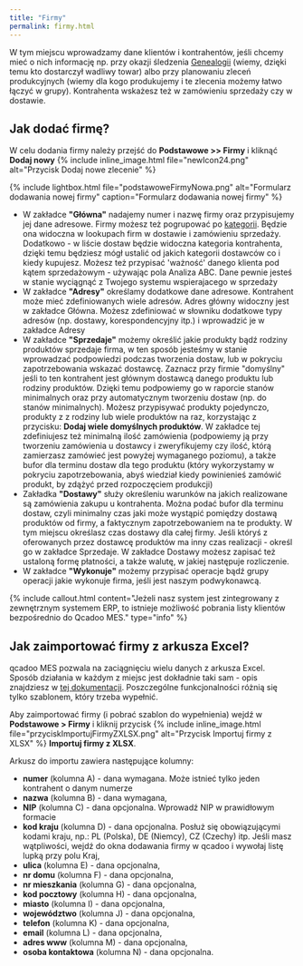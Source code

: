 ```yaml
---
title: "Firmy"
permalink: firmy.html
---
```


W tym miejscu wprowadzamy dane klientów i kontrahentów, jeśli chcemy mieć o nich informację np. przy okazji śledzenia [Genealogii](/genealogia) (wiemy, dzięki temu kto dostarczył wadliwy towar) albo przy planowaniu zleceń produkcyjnych (wiemy dla kogo produkujemy i te zlecenia możemy łatwo łączyć w grupy). Kontrahenta wskażesz też w zamówieniu sprzedaży czy w dostawie.  

## Jak dodać firmę?
W celu dodania firmy należy przejść do **Podstawowe >> Firmy**  i kliknąć **Dodaj nowy** {% include inline_image.html file="newIcon24.png" alt="Przycisk Dodaj nowe zlecenie" %} 

{% include lightbox.html file="podstawoweFirmyNowa.png" alt="Formularz dodawania nowej firmy" caption="Formularz dodawania nowej firmy" %}  

- W zakładce **"Główna"** nadajemy numer i nazwę firmy oraz przypisujemy jej dane adresowe. Firmy możesz też pogrupować po [kategorii](/slowniki). Będzie ona widoczna w lookupach firm w dostawie i zamówieniu sprzedaży. Dodatkowo - w liście dostaw będzie widoczna kategoria kontrahenta, dzięki temu będziesz mógł ustalić od jakich kategorii dostawców co i kiedy kupujesz. Możesz też przypisać 'ważność' danego klienta pod kątem sprzedażowym - używając pola Analiza ABC. Dane pewnie jesteś w stanie wyciągnąć z Twojego systemu wspierajacego w sprzedaży
- W zakładce **"Adresy"** określamy dodatkowe dane adresowe. Kontrahent może mieć zdefiniowanych wiele adresów. Adres główny widoczny jest w zakładce Główna. Możesz zdefiniować w słowniku dodatkowe typy adresów (np. dostawy, korespondencyjny itp.) i wprowadzić je w zakładce Adresy
- W zakładce **"Sprzedaje"** możemy określić jakie produkty bądź rodziny produktów sprzedaje firma, w ten sposób jesteśmy w stanie wprowadzać podpowiedzi podczas tworzenia dostaw, lub w pokryciu zapotrzebowania wskazać dostawcę. Zaznacz przy firmie "domyślny" jeśli to ten kontrahent jest głównym dostawcą danego produktu lub rodziny produktów. Dzięki temu podpowiemy go w raporcie stanów minimalnych oraz przy automatycznym tworzeniu dostaw (np. do stanów minimalnych). Możesz przypisywać produkty pojedynczo, produkty z z rodziny lub wiele produktów na raz, korzystając z przycisku: **Dodaj wiele domyślnych produktów**. W zakładce tej zdefiniujesz też minimalną ilość zamówienia (podpowiemy ją przy tworzeniu zamówienia u dostawcy i zweryfikujemy czy ilość, którą zamierzasz zamówieć jest powyżej wymaganego poziomu), a także bufor dla terminu dostaw dla tego produktu (który wykorzystamy w pokryciu zapotrzebowania, abyś wiedział kiedy powinienieś zamówić produkt, by zdążyć przed rozpoczęciem produkcji)
- Zakładka **"Dostawy"** służy określeniu warunków na jakich realizowane są zamówienia zakupu u kontrahenta. Można podać bufor dla terminu dostaw, czyli minimalny czas jaki może wystąpić pomiędzy dostawą produktów od firmy, a faktycznym zapotrzebowaniem na te produkty. W tym miejscu określasz czas dostawy dla całej firmy. Jeśli któryś z oferowanych przez dostawcę produktów ma inny czas realizacji - określ go w zakładce Sprzedaje. W zakładce Dostawy możesz zapisać też ustaloną formę płatności, a także walutę, w jakiej następuje rozliczenie.
- W zakładce **"Wykonuje"** możemy przypisać operacje bądź grupy operacji jakie wykonuje firma, jeśli jest naszym podwykonawcą.

{% include callout.html content="Jeżeli nasz system jest zintegrowany z zewnętrznym systemem ERP, to istnieje możliwość pobrania listy klientów bezpośrednio do Qcadoo MES." type="info" %} 

## Jak zaimportować firmy z arkusza Excel?

qcadoo MES pozwala na zaciągnięciu wielu danych z arkusza Excel. Sposób działania w każdym z miejsc jest dokładnie taki sam - opis znajdziesz w [tej dokumentacji](/import-z-excel). Poszczególne funkcjonalności różnią się tylko szablonem, który trzeba wypełnić.

Aby zaimportować firmy (i pobrać szablon do wypełnienia) wejdź w **Podstawowe > Firmy** i kliknij przycisk {% include inline_image.html file="przyciskImportujFirmyZXLSX.png" alt="Przycisk Importuj firmy z XLSX" %} **Importuj firmy z XLSX**.

Arkusz do importu zawiera następujące kolumny:

- **numer** (kolumna A) - dana wymagana. Może istnieć tylko jeden kontrahent o danym numerze
- **nazwa** (kolumna B) - dana wymagana,
- **NIP** (kolumna C) - dana opcjonalna. Wprowadź NIP w prawidłowym formacie
- **kod kraju** (kolumna D) - dana opcjonalna. Posłuż się obowiązującymi kodami kraju, np.: PL (Polska), DE (Niemcy), CZ (Czechy) itp. Jeśli masz wątpliwości, wejdź do okna dodawania firmy w qcadoo i wywołaj listę lupką przy polu Kraj,
- **ulica** (kolumna E) - dana opcjonalna,
- **nr domu** (kolumna F) - dana opcjonalna,
- **nr mieszkania** (kolumna G) - dana opcjonalna,
- **kod pocztowy** (kolumna H) - dana opcjonalna,
- **miasto** (kolumna I) - dana opcjonalna,
- **województwo** (kolumna J) - dana opcjonalna,
- **telefon** (kolumna K) - dana opcjonalna,
- **email** (kolumna L) - dana opcjonalna,
- **adres www** (kolumna M) - dana opcjonalna,
- **osoba kontaktowa** (kolumna N) - dana opcjonalna.


